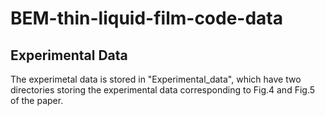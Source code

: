 # BEM-thin-liquid-film-code-data
## Experimental Data
The experimetal data is stored in "Experimental_data", which have two directories storing the experimental data corresponding to Fig.4 and Fig.5 of the paper. 
